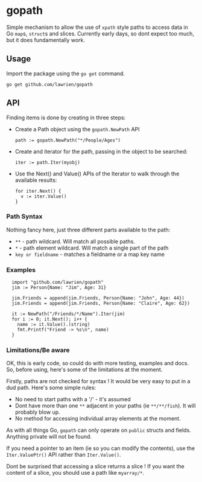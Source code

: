 # gopath

Simple mechanism to allow the use of `xpath` style paths to access data in Go `map`s, `struct`s and slices.
Currently early days, so dont expect too much, but it does fundamentally work.

## Usage

Import the package using the `go get` command.

    go get github.com/lawrien/gopath

## API
Finding items is done by creating in three steps:

  * Create a Path object using the `gopath.NewPath` API

        path := gopath.NewPath("*/People/Ages")

  * Create and iterator for the path, passing in the object to be searched:

        iter := path.Iter(myobj)    

  * Use the Next() and Value() APIs of the Iterator to walk through the available results:

        for iter.Next() {
          v := iter.Value()
        }    

### Path Syntax

Nothing fancy here, just three different parts available to the path:

  - `**` - path wildcard. Will match all possible paths.
  - `*` - path element wildcard. Will match a single part of the path
  - `key or fieldname` - matches a fieldname or a map key name

### Examples

      import "github.com/lawrien/gopath"
      jim := Person{Name: "Jim", Age: 31}

      jim.Friends = append(jim.Friends, Person{Name: "John", Age: 44})
      jim.Friends = append(jim.Friends, Person{Name: "Claire", Age: 62})
      
      it := NewPath("/Friends/*/Name").Iter(jim)
      for i := 0; it.Next(); i++ {
        name := it.Value().(string)
        fmt.Printf("Friend -> %s\n", name)
      }
    

### Limitations/Be aware

OK, this is early code, so could do with more testing, examples and docs. So, before using,
here's some of the limitations at the moment.

Firstly, paths are not checked for syntax ! It would be very easy to put in a dud path. Here's
some simple rules:

  - No need to start paths with a '/' - it's assumed
  - Dont have more than one `**` adjacent in your paths (ie `**/**/fish`). It will probably 
    blow up.
  - No method for accessing individual array elements at the moment.

As with all things Go, `gopath` can only operate on `public` structs and fields. Anything 
private will not be found.

If you need a pointer to an item (ie so you can modify the contents), use the `Iter.ValuePtr()` API rather than `Iter.Value()`.

Dont be surprised that accessing a slice returns a slice ! If you want the content of a slice, 
you should use a path like `myarray/*`.



